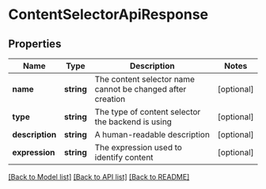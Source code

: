 # ContentSelectorApiResponse

## Properties
Name | Type | Description | Notes
------------ | ------------- | ------------- | -------------
**name** | **string** | The content selector name cannot be changed after creation | [optional] 
**type** | **string** | The type of content selector the backend is using | [optional] 
**description** | **string** | A human-readable description | [optional] 
**expression** | **string** | The expression used to identify content | [optional] 

[[Back to Model list]](../README.md#documentation-for-models) [[Back to API list]](../README.md#documentation-for-api-endpoints) [[Back to README]](../README.md)



